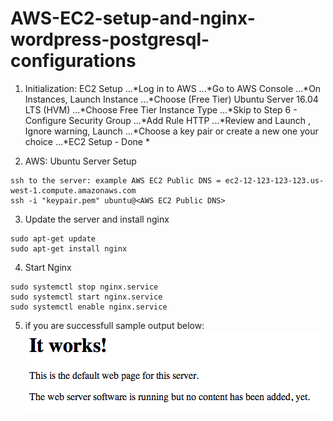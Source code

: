 # AWS-EC2-setup-and-nginx-wordpress-postgresql-configurations



1. Initialization: EC2 Setup
...*Log in to AWS
...*Go to AWS Console
...*On Instances, Launch Instance
...*Choose (Free Tier) Ubuntu Server 16.04 LTS (HVM)
...*Choose Free Tier Instance Type
...*Skip to Step 6 - Configure Security Group
...*Add Rule HTTP
...*Review and Launch , Ignore warning, Launch
...*Choose a key pair or create a new one your choice
...*EC2 Setup - Done *

2. AWS: Ubuntu Server Setup
```
ssh to the server: example AWS EC2 Public DNS = ec2-12-123-123-123.us-west-1.compute.amazonaws.com
ssh -i "keypair.pem" ubuntu@<AWS EC2 Public DNS>
```

3. Update the server and install nginx
```
sudo apt-get update
sudo apt-get install nginx
```

4. Start Nginx
```
sudo systemctl stop nginx.service
sudo systemctl start nginx.service
sudo systemctl enable nginx.service
```

5. if you are successfull sample output below:  
![alt text][logo]

[logo]: https://github.com/ohmcodes/AWS-EC2-setup-and-nginx-wordpress-postgresql-configurations/blob/master/default_apache.png?raw=true
